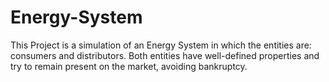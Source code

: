 # Energy-System
This Project is a simulation of an Energy System in which the entities are: consumers and distributors. Both entities have well-defined properties and try to remain present on the market, avoiding bankruptcy.
